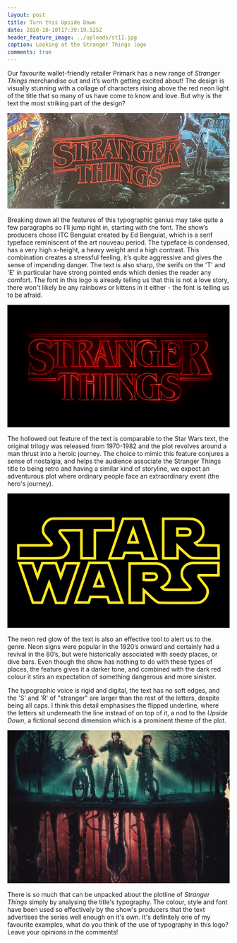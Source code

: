 ```yaml
---
layout: post
title: Turn this Upside Down
date: 2020-10-10T17:39:19.525Z
header_feature_image: ../uploads/st11.jpg
caption: Looking at the Stranger Things logo
comments: true
---
```

Our favourite wallet-friendly retailer Primark has a new range of *Stranger Things* merchandise out and it’s worth getting excited about! The design is visually stunning with a collage of characters rising above the red neon light of the title that so many of us have come to know and love. But why is the text the most striking part of the design?

!['Stranger Things' T-shirt design featuring the striking red logo](../uploads/st21.jpg)

Breaking down all the features of this typographic genius may take quite a few paragraphs so I’ll jump right in, starting with the font. The show’s producers chose ITC Benguiat created by Ed Benguiat, which is a serif typeface reminiscent of the art nouveau period. The typeface is condensed, has a very high x-height, a heavy weight and a high contrast. This combination creates a stressful feeling, it’s quite aggressive and gives the sense of impending danger. The text is also sharp, the serifs on the 'T' and 'E' in particular have strong pointed ends which denies the reader any comfort. The font in this logo is already telling us that this is not a love story, there won't likely be any rainbows or kittens in it either - the font is telling us to be afraid.

![Stranger Things logo - Source: Wikipedia](../uploads/stranger_things_logo.png)

The hollowed out feature of the text is comparable to the Star Wars text, the original trilogy was released from 1970-1982 and the plot revolves around a man thrust into a heroic journey. The choice to mimic this feature conjures a sense of nostalgia, and helps the audience associate the Stranger Things title to being retro and having a similar kind of storyline, we expect an adventurous plot where ordinary people face an extraordinary event (the hero's journey).

![The iconic Star Wars logo - Source: Wikipedia](../uploads/694px-star_wars_logo.svg.png)

The neon red glow of the text is also an effective tool to alert us to the genre. Neon signs were popular in the 1920’s onward and certainly had a revival in the 80’s, but were historically associated with seedy places, or dive bars. Even though the show has nothing to do with these types of places, the feature gives it a darker tone, and combined with the dark red colour it stirs an expectation of something dangerous and more sinister.

The typographic voice is rigid and digital, the text has no soft edges, and the 'S' and 'R' of "stranger" are larger than the rest of the letters, despite being all caps. I think this detail emphasises the flipped underline, where the letters sit underneath the line instead of on top of it, a nod to the *Upside Down*, a fictional second dimension which is a prominent theme of the plot.

![A promotional image demonstrating the Upside Down world - Source: Bloody Disgusting](../uploads/stranger-things-companion.png)

There is so much that can be unpacked about the plotline of *Stranger Things* simply by analysing the title's typography. The colour, style and font have been used so effectively by the show's producers that the text advertises the series well enough on it's own. It's definitely one of my favourite examples, what do you think of the use of typography in this logo? Leave your opinions in the comments!